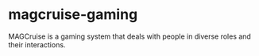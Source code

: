 # magcruise-gaming
MAGCruise is a gaming system that deals with people in diverse roles and their interactions.
